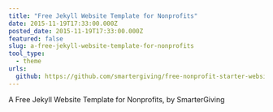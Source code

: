 ```yaml
---
title: "Free Jekyll Website Template for Nonprofits"
date: 2015-11-19T17:33:00.000Z
posted_date: 2015-11-19T17:33:00.000Z
featured: false
slug: a-free-jekyll-website-template-for-nonprofits
tool_type: 
  - theme
urls:
  github: https://github.com/smartergiving/free-nonprofit-starter-website
---
```

A Free Jekyll Website Template for Nonprofits, by SmarterGiving




